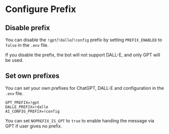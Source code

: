 # Configure Prefix

## Disable prefix

You can disable the `!gpt`/`!dalle`/`!config` prefix by setting `PREFIX_ENABLED` to `false` in the `.env` file.<br/>

If you disable the prefix, the bot will not support DALL-E, and only GPT will be used.

## Set own prefixes

You can set your own prefixes for ChatGPT, DALL-E and configuration in the `.env` file.

```
GPT_PREFIX=!gpt
DALLE_PREFIX=!dalle
AI_CONFIG_PREFIX=!config
```
You can set `NOPREFIX_IS_GPT` to `true` to enable handing the message via GPT if user gives no prefix.  
